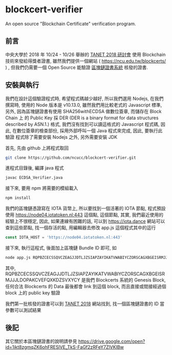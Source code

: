 # blockcert-verifier
An open source "Blockchain Certificate" verification program.

前言
---
中央大學於 2018 年 10/24 - 10/26 舉辦的 [TANET 2018 研討會](https://cis.ncu.edu.tw/SeminarSys/activity/TANET2018/) 使用 Blockchain 技術來發給得獎者證書,
雖然我們提供一個網站 ( https://ncu.edu.tw/blockcerts/ ) , 但我們仍需要一個 Open Source 能驗證
[區塊鏈證書系統](https://ncu.edu.tw/blockcerts/)  核發的證書.

安裝與執行
--------
我們在設計這個驗證程式時, 希望程式碼越少越好, 所以我們選用 Nodejs, 在我們撰寫時, 使用的 Node 版本是 v10.13.0, 雖然我們用比較老式的 Javascript 標準, 另外, 因為區塊鏈證書有使用 SHA256withECDSA 做數位簽章, 而儲存在 Block Chain 上
的 Public Key 採 DER (DER is a binary format for data structures described by ASN.1.) 格式, 
我們沒有找到可以讀這格式的 Javascript 程式碼, 因此, 在數位簽章的檢查部份, 採用外部呼叫一個 Java 程式來完成, 因此, 要執行此驗證
程式除了需要安裝 Nodejs 之外, 另外需要安裝 JDK

首先, 先由 github 上將程式取回
```bash
git clone https://github.com/ncucc/blockcert-verifier.git
```
進程式目錄後, 編譯 java 程式
```bash
javac ECDSA_Verifier.java
```
接下來, 要用 npm 將需要的模組載入
```bash
npm install
```
我們的區塊鏈憑證寫在 IOTA 貨幣上, 所以要找到一個活著的 IOTA 節點, 程式預設使用 https://node04.iotatoken.nl:443 這個點,
這個節點, 其實, 我們最近使用的經驗上不很穩定, 因此, 如果連線有困難的話, 可以到 https://iota.dance 網站可以查到這些節點,
找一個存活的點, 用編輯器去修改 app.js 這個程式其中的這行
```javascript
const IOTA_HOST = 'https://node04.iotatoken.nl:443'
```
接下來, 執行這程式, 後面加上區塊鏈 Bundle ID 即可, 如
```bash
node app.js RQPBZCECSSQVCZEAGJJDTLJZSIAPZAYIKATVWABIYCZORSCAGXBGEISRMJJJLDOPAKCVEFQXKDZSVXYCY
```
其中, RQPBZCECSSQVCZEAGJJDTLJZSIAPZAYIKATVWABIYCZORSCAGXBGEISRMJJJLDOPAKCVEFQXKDZSVXYCY 是我們 Blockcerts 系統的
Genesis Block, 任何合法 Blockcerts 的 Data 最後都會 link 到這個 block, 而且直接或間接經過個 block 上的 public key 驗證

我們第一批核發的證書可以到 [TANET 2018](https://cis.ncu.edu.tw/SeminarSys/activity/TANET2018/news/32) 網站找到,
找一個區塊鏈證書的 ID 當參數可以測試結果


後記
---
其它關於本區塊鏈證書的說明請參見 https://drive.google.com/open?id=1ikt8zgmqZK6ohFRESlVE_TkS-FaGf2zRFeY7ZlVKIBw

